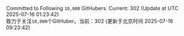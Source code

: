 Committed to Following `10,000` GitHubers. Current: <!-- FOLLOWING_COUNT -->302<!-- FOLLOWING_COUNT --> (Update at UTC <!-- LAST_UPDATED -->2025-07-16 01:23:42<!-- LAST_UPDATED -->)<br>
致力于关注`10,000`个GitHuber。当前：<!-- FOLLOWING_COUNT -->302<!-- FOLLOWING_COUNT --> (更新于北京时间 <!-- LAST_UPDATED_CST -->2025-07-16 09:23:42<!-- LAST_UPDATED_CST -->)
